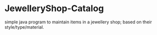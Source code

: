 # JewelleryShop-Catalog
simple java program to maintain items in a jewellery shop; based on their style/type/material.
